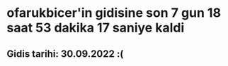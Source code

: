 # ofarukbicer'in gidisine son 7 gun 18 saat 53 dakika 17 saniye kaldi

## Gidis tarihi: 30.09.2022 :(